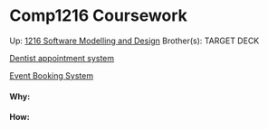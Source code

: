 # Comp1216 Coursework

Up: [1216 Software Modelling and Design](1216_software_modelling_and_design)
Brother(s):
TARGET DECK

[Dentist appointment system](dentist_appointment_system)

[Event Booking System](event_booking_system)

































#### Why:
#### How:









